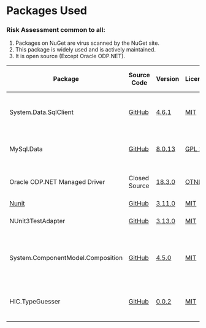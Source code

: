 

# Packages Used

### Risk Assessment common to all:
1. Packages on NuGet are virus scanned by the NuGet site.
2. This package is widely used and is actively maintained.
3. It is open source (Except Oracle ODP.NET).

| Package | Source Code | Version | License | Purpose | Additional Risk Assessment |
| ------- | ------------| --------| ------- | ------- | -------------------------- |
| System.Data.SqlClient | [GitHub](https://github.com/dotnet/corefx) | [4.6.1](https://www.nuget.org/packages/System.Data.SqlClient/4.6.1) | [MIT](https://opensource.org/licenses/MIT) | Enables interaction with Microsoft Sql Server databases |  |
| MySql.Data | [GitHub](https://github.com/mysql/mysql-connector-net/tree/8.0/MySQL.Data/src) | [8.0.13](https://www.nuget.org/packages/MySql.Data/8.0.13) | [GPL 2.0](https://github.com/mysql/mysql-connector-net/blob/8.0/LICENSE) | Enables interaction with MySql databases |  |
| Oracle ODP.NET Managed Driver | Closed Source | [18.3.0](https://www.nuget.org/packages/Oracle.ManagedDataAccess.Core/2.18.6) | [OTNLA](https://www.oracle.com/downloads/licenses/distribution-license.html) | Enables interaction with Oracle databases |
| [Nunit](https://nunit.org/) |[GitHub](https://github.com/nunit/nunit) | [3.11.0](https://www.nuget.org/packages/NUnit/3.11.0) | [MIT](https://opensource.org/licenses/MIT) | Unit testing |
| NUnit3TestAdapter | [GitHub](https://github.com/nunit/nunit3-vs-adapter)| [3.13.0](https://www.nuget.org/packages/NUnit3TestAdapter/3.13.0) | [MIT](https://opensource.org/licenses/MIT) | Run unit tests from within Visual Studio |
| System.ComponentModel.Composition | [GitHub](https://github.com/dotnet/corefx) | [4.5.0](https://www.nuget.org/packages/System.ComponentModel.Composition/4.5.0) |[MIT](https://opensource.org/licenses/MIT) | Allows detecting and loading DBMS Implementations (Oracle / MySql etc) on demand|  |
| HIC.TypeGuesser | [GitHub](https://github.com/HicServices/TypeGuesser) | [0.0.2](https://www.nuget.org/packages/HIC.TypeGuesser/0.0.2) | [MIT](https://opensource.org/licenses/MIT)| Allows picking system Types for untyped strings e.g. `"12.3"`| |

